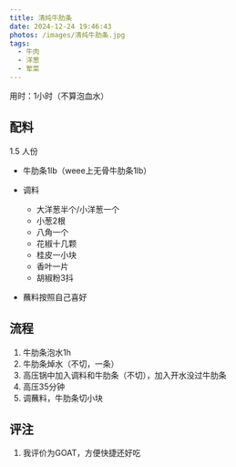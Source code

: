 ```yaml
---
title: 清炖牛肋条
date: 2024-12-24 19:46:43
photos: /images/清炖牛肋条.jpg
tags:
  - 牛肉
  - 洋葱
  - 荤菜
---
```


用时：1小时（不算泡血水）

## 配料

1.5 人份

- 牛肋条1lb（weee上无骨牛肋条1lb）
- 调料
  - 大洋葱半个/小洋葱一个
  - 小葱2根
  - 八角一个
  - 花椒十几颗
  - 桂皮一小块
  - 香叶一片
  - 胡椒粉3抖

- 蘸料按照自己喜好

<!--more-->

## 流程

1. 牛肋条泡水1h
1. 牛肋条焯水（不切，一条）
1. 高压锅中加入调料和牛肋条（不切），加入开水没过牛肋条
1. 高压35分钟
1. 调蘸料，牛肋条切小块

## 评注

1. 我评价为GOAT，方便快捷还好吃

